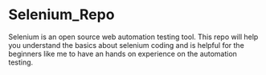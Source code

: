 # Selenium_Repo

Selenium is an open source web automation testing tool.
This repo will help you understand the basics about selenium coding and is helpful for the beginners like me to have an hands on experience on the automation testing.

